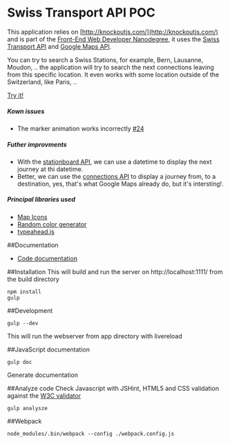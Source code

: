 Swiss Transport API POC
=======================

This application relies on [http://knockoutjs.com/](http://knockoutjs.com/) and is part of the [Front-End Web Developer Nanodegree](https://www.udacity.com/course/front-end-web-developer-nanodegree--nd001), it uses the [Swiss Transport API](https://transport.opendata.ch/) and [Google Maps API](https://developers.google.com/maps/).

You can try to search a Swiss Stations, for example, Bern, Lausanne, Moudon, .. the application will try to search the next connections leaving from this specific location. It even works with some location outside of the Switzerland, like Paris, ..

[Try it!](http://rachkoud.github.io/frontend-nanodegree-neighborhood-map/build/index.html)

##### Kown issues

*   The marker animation works incorrectly [#24](https://github.com/scottdejonge/map-icons/issues/24)

##### Futher improvments

*   With the [stationboard API](http://transport.opendata.ch/docs.html#stationboard), we can use a datetime to display the next journey at thi datetime.
*   Better, we can use the [connections API](http://transport.opendata.ch/docs.html#connections) to display a journey from, to a destination, yes, that's what Google Maps already do, but it's intersting!.

##### Principal libraries used

*   [Map Icons](http://map-icons.com/)
*   [Random color generator](http://www.checkman.io/please/)
*   [typeahead.js](https://twitter.github.io/typeahead.js/)

##Documentation

- [Code documentation](http://rachkoud.github.io/frontend-nanodegree-neighborhood-map/docs/)

##Installation
This will build and run the server on http://localhost:1111/ from the build directory

    npm install
    gulp

##Development

    gulp --dev

This will run the webserver from app directory with livereload

##JavaScript documentation

    gulp doc

Generate documentation

##Analyze code
Check Javascript with JSHint, HTML5 and CSS validation against the [W3C validator](https://validator.w3.org/)

    gulp analysze

##Webpack

    node_modules/.bin/webpack --config ./webpack.config.js

